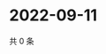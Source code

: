 # 2022-09-11

共 0 条

<!-- BEGIN WEIBO -->
<!-- 最后更新时间 Sun Sep 11 2022 18:18:11 GMT+0800 (China Standard Time) -->

<!-- END WEIBO -->
